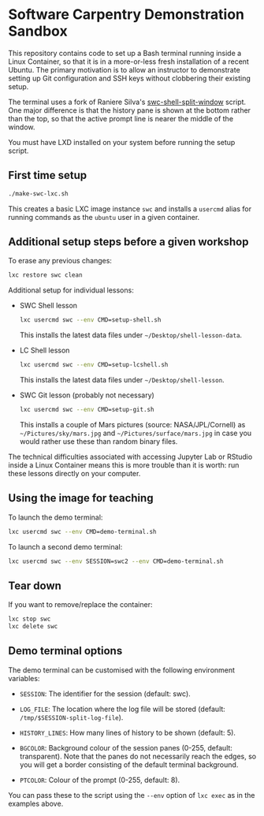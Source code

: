 # Software Carpentry Demonstration Sandbox

This repository contains code to set up a Bash terminal running inside a Linux
Container, so that it is in a more-or-less fresh installation of a recent
Ubuntu. The primary motivation is to allow an instructor to demonstrate setting
up Git configuration and SSH keys without clobbering their existing setup.

The terminal uses a fork of Raniere Silva's [swc-shell-split-window] script. One
major difference is that the history pane is shown at the bottom rather than the
top, so that the active prompt line is nearer the middle of the window.

[swc-shell-split-window]: https://github.com/rgaiacs/swc-shell-split-window

You must have LXD installed on your system before running the setup script.

## First time setup

```bash
./make-swc-lxc.sh
```

This creates a basic LXC image instance `swc` and installs a `usercmd` alias
for running commands as the `ubuntu` user in a given container.

## Additional setup steps before a given workshop

To erase any previous changes:

```bash
lxc restore swc clean
```

Additional setup for individual lessons:

  - SWC Shell lesson

    ```bash
    lxc usercmd swc --env CMD=setup-shell.sh
    ```

    This installs the latest data files under `~/Desktop/shell-lesson-data`.

  - LC Shell lesson

    ```bash
    lxc usercmd swc --env CMD=setup-lcshell.sh
    ```

    This installs the latest data files under `~/Desktop/shell-lesson`.

  - SWC Git lesson (probably not necessary)

    ```bash
    lxc usercmd swc --env CMD=setup-git.sh
    ```

    This installs a couple of Mars pictures (source: NASA/JPL/Cornell) as
    `~/Pictures/sky/mars.jpg` and `~/Pictures/surface/mars.jpg` in case you
    would rather use these than random binary files.

The technical difficulties associated with accessing Jupyter Lab or RStudio
inside a Linux Container means this is more trouble than it is worth: run
these lessons directly on your computer.

## Using the image for teaching

To launch the demo terminal:

```bash
lxc usercmd swc --env CMD=demo-terminal.sh
```

To launch a second demo terminal:

```bash
lxc usercmd swc --env SESSION=swc2 --env CMD=demo-terminal.sh
```

## Tear down

If you want to remove/replace the container:

```bash
lxc stop swc
lxc delete swc
```

## Demo terminal options

The demo terminal can be customised with the following environment variables:

- `SESSION`: The identifier for the session (default: swc).

- `LOG_FILE`: The location where the log file will be stored (default:
  `/tmp/$SESSION-split-log-file`).

- `HISTORY_LINES`: How many lines of history to be shown (default: 5).

- `BGCOLOR`: Background colour of the session panes (0-255, default: transparent).
  Note that the panes do not necessarily reach the edges, so you will get a border
  consisting of the default terminal background.

- `PTCOLOR`: Colour of the prompt (0-255, default: 8).

You can pass these to the script using the `--env` option of `lxc exec` as in
the examples above.
